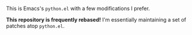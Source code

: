 This is Emacs's `python.el` with a few modifications I prefer.

**This repository is frequently rebased!**  I'm essentially maintaining a set of patches atop `python.el`.
